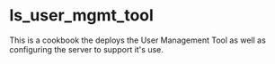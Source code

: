 # ls_user_mgmt_tool

This is a cookbook the deploys the User Management Tool as well as configuring the server to support it's use.
